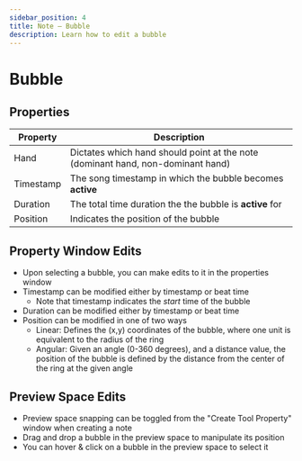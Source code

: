 ```yaml
---
sidebar_position: 4
title: Note — Bubble
description: Learn how to edit a bubble
---
```


# Bubble

<!-- ## Bubble Preview Time Window

The Bubble Preview Time Window refers to the amount of time the bubble preview shows up before becoming _active_ to detect player input. The Bubble Preview Time Window is equivalent to 50% of the **Note Preview Time** dictated in the Setup tab. The longer the **Note Preview Time**, the slower the preview visual indicator closes in.. and the shorter the **Note Preview Time**, the faster the preview visual indicator becomes.

**Note:** when in an _active_ state, the bubble registers player input -->

## Properties

| Property      | Description                                                                                          |
|---------------|------------------------------------------------------------------------------------------------------|
| Hand          | Dictates which hand should point at the note (dominant hand, non-dominant hand)                      |
| Timestamp     | The song timestamp in which the bubble becomes **active**                                            |
| Duration      | The total time duration the the bubble is **active** for                                             |
| Position      | Indicates the position of the bubble                                                                 |


## Property Window Edits
- Upon selecting a bubble, you can make edits to it in the properties window
- Timestamp can be modified either by timestamp or beat time
    - Note that timestamp indicates the _start_ time of the bubble
- Duration can be modified either by timestamp or beat time
- Position can be modified in one of two ways
    - Linear: Defines the (x,y) coordinates of the bubble, where one unit is equivalent to the radius of the ring
    - Angular: Given an angle (0-360 degrees), and a distance value, the position of the bubble is defined by the distance from the center of the ring at the given angle

## Preview Space Edits
- Preview space snapping can be toggled from the "Create Tool Property" window when creating a note
- Drag and drop a bubble in the preview space to manipulate its position
- You can hover & click on a bubble in the preview space to select it